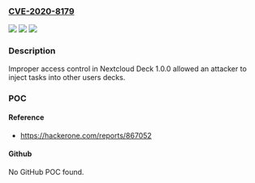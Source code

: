 ### [CVE-2020-8179](https://cve.mitre.org/cgi-bin/cvename.cgi?name=CVE-2020-8179)
![](https://img.shields.io/static/v1?label=Product&message=Nextcloud%20Deck&color=blue)
![](https://img.shields.io/static/v1?label=Version&message=n%2Fa&color=blue)
![](https://img.shields.io/static/v1?label=Vulnerability&message=Improper%20Access%20Control%20-%20Generic%20(CWE-284)&color=brighgreen)

### Description

Improper access control in Nextcloud Deck 1.0.0 allowed an attacker to inject tasks into other users decks.

### POC

#### Reference
- https://hackerone.com/reports/867052

#### Github
No GitHub POC found.

